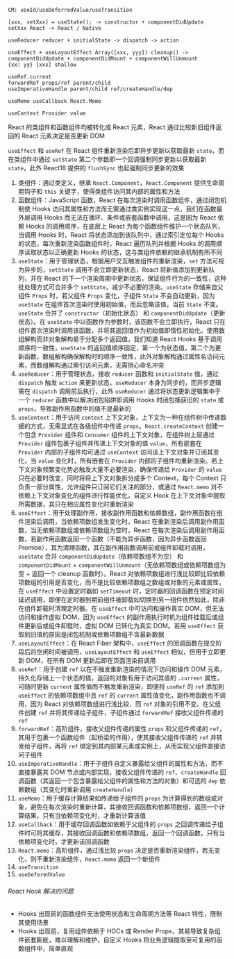 ```
CM: useId/useDeferredValue/useTransition

[xxx, setXxx] = useState(); -> constructor + componentDidUpdate
setXxx React -> React / Native

useReducer reducer + initialState -> dispatch -> action

useEffect + useLayoutEffect Array([xxx, yyy]) cleanup() -> componentDidUpdate + componentDidMount + componentWillUnmount
{xx: yy} [xxx] shallow

useRef.current
forwardRef props/ref parent/child
useImperativeHandle parent/child ref/createHandle/dep

useMemo useCallback React.Memo

useContext Provider value
```

React 的类组件和函数组件均被转化成 React 元素，React 通过比较新旧组件返回的 React 元素决定是否更新 DOM

`useEffect` 和 `useRef` 在 React 组件重新渲染后即异步更新以获取最新 `state`，而在类组件中通过 `setState` 第二个参数即一个回调强制同步更新以获取最新 `state`，此外 React18 提供的 `flushSync` 也起强制同步更新的效果

1. 类组件：通过类定义，继承 `React.Component`，`React.Component` 提供生命周期钩子和 `this` 关键字，使得类组件访问其内部的属性和方法
2. 函数组件：JavaScript 函数，React 在每次渲染时调用函数组件，通过闭包机制使 Hooks 访问其属性和方法而无需通过类实例实现这一点，我们在函数最外层调用 Hooks 而无法在循环、条件或嵌套函数中调用，这是因为 React 依赖 Hooks 的调用顺序，在底层上 React 为每个函数组件维护一个状态队列，当调用 Hooks 时，React 将状态添加到该队列中，通过索引定位每个 Hooks 的状态，每次重新渲染函数组件时，React 遍历队列并根据 Hooks 的调用顺序读取状态以正确更新 Hooks 的状态，这与类组件依赖的继承机制有所不同
3. `useState`：用于管理状态，根据用户交互触发组件的重新渲染，`set` 方法可视为异步的，`setState` 调用不会立即更新状态，React 将新值添加到更新队列，并在 React 的下一个渲染周期中更新状态，保证组件行为的一致性，这种批处理方式可合并多个 `setState`，减少不必要的渲染。`useState` 存储来自父组件 `Props` 时，若父组件 `Props` 变化，子组件 `State` 不会自动更新，因为 `useState` 在组件首次渲染时使用初始值，而后忽略该值，当前 `State` 不变。`useState` 合并了 `constructor`（初始化状态） 和 `componentDidUpdate`（更新状态）。在 `useState` 中以函数作为参数时，该函数不会立即执行，React 只在组件首次渲染时调用该函数，并将其返回值作为初始值即惰性初始化。使用数组解构而非对象解构易于分配多个返回值，我们知道 React Hooks 基于调用顺序的一致性，`useState` 的返回值顺序固定，第一个为状态值，第二个为更新函数，数组解构确保解构时的顺序一致性，此外对象解构通过属性名访问元素，而数组解构通过索引访问元素，无需担心命名冲突
4. `useReducer`：用于管理状态，接收 `reducer` 函数和 `initialState` 值，通过 `dispatch` 触发 `action` 来更新状态，`useReducer` 本身为同步的，而异步逻辑需在 `dispatch` 调用前后执行，此外 `useReducer` 通过将状态更新逻辑集中于一个 `reducer` 函数中以解决闭包陷阱即调用 Hooks 时闭包捕获旧的 `state` 或 `props`，导致副作用函数中的值不是最新的
5. `useContext`：用于访问 `context` 上下文对象，上下文为一种在组件树中传递数据的方式，无需显式在各级组件中传递 `props`。`React.createContext` 创建一个包含 `Provider` 组件和 `Consumer` 组件的上下文对象，在组件树上层通过 `Provider` 组件包裹子组件并传递上下文对象的值 `value`，所有嵌套在 `Provider` 内部的子组件均可通过 `useContext` 访问该上下文对象并订阅其变化，当 `value` 变化时，所有嵌套在 `Provider` 内部的子组件均重新渲染。若上下文对象频繁变化势必触发大量不必要渲染，确保传递给 `Provider` 的 `value` 只在必要时改变，同时将将上下文对象拆分成多个 Context，每个 Context 只负责一部分属性，允许组件只订阅它们关注的部分，或通过 `React.memo` 对不依赖上下文对象变化的组件进行性能优化，自定义 Hook 在上下文对象中提取所需数据，其只在相应属性变化时重新渲染
6. `useEffect`：用于处理副作用，接收副作用函数和依赖数组，副作用函数在组件渲染后调用，当依赖项数组发生变化时，React 在重新渲染后调用副作用函数，当无依赖项数组或依赖项数组为空时，React 在每次渲染后调用副作用函数，若副作用函数返回一个函数（不能为异步函数，因为异步函数返回 Promise），其为清理函数，其在副作用函数调用前或组件卸载时调用，`useState` 合并 `componentDidUpdate`（依赖项数组不为空） 和 `componentDidMount` + `componentWillUnmount`（无依赖项数组或依赖项数组为空 + 返回一个 cleanup 函数时）。React 对依赖项数组进行浅比较即比较依赖项数组的引用是否变化，而不是比较依赖项数组之数组或对象的元素或属性，在 `useEffect` 中设置定时器如 `setTimeout` 时，定时器的回调函数在预定时间延迟调用，即便在定时器到期前组件被卸载如切换到另一组件依然如此，除非在组件卸载时清理定时器。在 `useEffect` 中可访问和操作真实 DOM，但无法访问和操作虚拟 DOM，因为 `useEffect` 的副作用执行时机为组件挂载后或组件更新后或组件卸载时，虚拟 DOM 已转化为真实 DOM。若用 `useEffect` 获取到旧值的原因是闭包机制或依赖项数组不含最新数据
7. `useLayoutEffect`：在 React Fiber 架构中，`useEffect` 的回调函数在提交阶段后的空闲时间被调用，`useLayoutEffect` 和 `useEffect` 相似，但用于立即更新 DOM，在所有 DOM 更新后即在页面渲染前调用
8. `useRef`：用于创建 `ref` 以在不触发重新渲染的情况下访问和操作 DOM 元素，持久化存储上一个状态的值，返回的对象有用于访问其值的 `.current` 属性，可随时更新 `current` 属性值而不触发重新渲染，即便将 `useRef` 的 `ref` 添加到 `useEffect` 的依赖项数组中且 `ref` 的 `current` 属性值变化，副作用函数也不调用，因为 React 对依赖项数组进行浅比较，而 `ref` 对象的引用不变。在父组件创建 `ref` 并将其传递给子组件，子组件通过 `forwardRef` 接收父组件传递的 `ref`
9. `forwardRef`：高阶组件，接收父组件传递的属性 `props` 和父组件传递的 `ref`，其用于包裹一个函数组件（起桥梁的作用），使其接收父组件传递的 `ref` 并转发给子组件，再将 `ref` 绑定到其内部某元素或实例上，从而实现父组件直接访问子组件
10. `useImperativeHandle`：用于子组件自定义暴露给父组件的属性和方法，而不直接暴露其 DOM 节点或内部实现，接收父组件传递的 `ref`、`createHandle` 回调函数（其返回一个包含暴露给父组件的属性和方法的对象）和可选的 `dep` 依赖数组（其变化时重新调用 `createHandle`）
11. `useMemo`：用于缓存计算结果如传递给子组件的 `props` 为计算得到的数组或对象，避免在每次渲染时重新计算，其接收回调函数和依赖项数组，返回一个计算结果，只有当依赖项变化时，才重新计算该值
12. `useCallback`：用于缓存回调函数如依赖于父组件的 `props` 之回调传递给子组件时可将其缓存，其接收回调函数和依赖项数组，返回一个回调函数，只有当依赖项变化时，才更新该回调函数
13. `React.memo`：高阶组件，通过浅比较 `props` 决定是否重新渲染组件，若无变化，则不重新渲染组件，`React.memo` 返回一个新组件
14. `useTransition`
15. `useDeferedValue`

###### React Hook 解决的问题

- Hooks 出现前的函数组件无法使用状态和生命周期方法等 React 特性，限制其使用场景
- Hooks 出现前，复用组件依赖于 HOCs 或 Render Props，其易导致复杂组件嵌套膨胀，难以理解和维护，自定义 Hooks 将业务逻辑提取至可复用的函数组件中，简单直观
